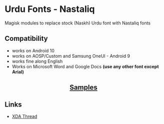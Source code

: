 # Urdu Fonts - Nastaliq
Magisk modules to replace stock (Naskh) Urdu font with Nastaliq fonts 

## Compatibility
* works on Android 10
* works on AOSP/Custom and Samsung OneUI - Android 9
* works fine along English 
* Works on Microsoft Word and Google Docs **(use any other font except Arial)**

## <div align="center">[Samples](https://github.com/kamilmirza/magisk-fonts-samples)

## Links
* [XDA Thread](https://forum.xda-developers.com/apps/magisk/module-urdu-font-mehr-nastaliq-t3878830)
